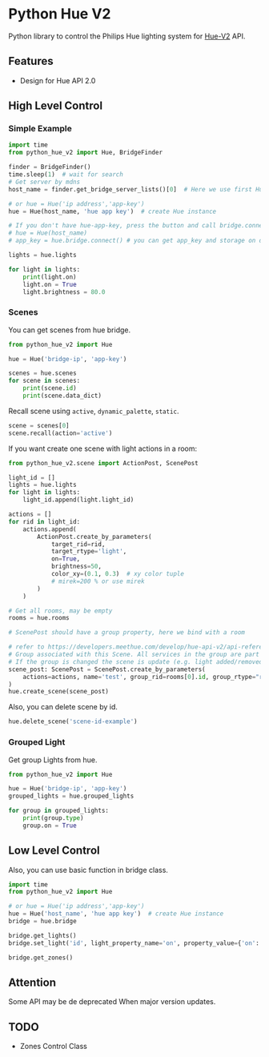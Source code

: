 # Python Hue V2

Python library to control the Philips Hue lighting system
for [Hue-V2](https://developers.meethue.com/develop/hue-api-v2/api-reference/) API.

## Features

- Design for Hue API 2.0

## High Level Control

### Simple Example

```python
import time
from python_hue_v2 import Hue, BridgeFinder

finder = BridgeFinder()
time.sleep(1)  # wait for search
# Get server by mdns
host_name = finder.get_bridge_server_lists()[0]  # Here we use first Hue Bridge

# or hue = Hue('ip address','app-key')
hue = Hue(host_name, 'hue app key')  # create Hue instance

# If you don't have hue-app-key, press the button and call bridge.connect() (this only needs to be run a single time)
# hue = Hue(host_name)
# app_key = hue.bridge.connect() # you can get app_key and storage on disk

lights = hue.lights

for light in lights:
    print(light.on)
    light.on = True
    light.brightness = 80.0
```

### Scenes

You can get scenes from hue bridge.

```python
from python_hue_v2 import Hue

hue = Hue('bridge-ip', 'app-key')

scenes = hue.scenes
for scene in scenes:
    print(scene.id)
    print(scene.data_dict)
```

Recall scene using `active`, `dynamic_palette`, `static`.

```python
scene = scenes[0]
scene.recall(action='active')
```

If you want create one scene with light actions in a room:

```python
from python_hue_v2.scene import ActionPost, ScenePost

light_id = []
lights = hue.lights
for light in lights:
    light_id.append(light.light_id)

actions = []
for rid in light_id:
    actions.append(
        ActionPost.create_by_parameters(
            target_rid=rid,
            target_rtype='light',
            on=True,
            brightness=50,
            color_xy=(0.1, 0.3)  # xy color tuple
            # mirek=200 % or use mirek
        )
    )

# Get all rooms, may be empty
rooms = hue.rooms

# ScenePost should have a group property, here we bind with a room

# refer to https://developers.meethue.com/develop/hue-api-v2/api-reference/#resource_scene_post
# Group associated with this Scene. All services in the group are part of this scene. 
# If the group is changed the scene is update (e.g. light added/removed)
scene_post: ScenePost = ScenePost.create_by_parameters(
    actions=actions, name='test', group_rid=rooms[0].id, group_rtype="room"
)
hue.create_scene(scene_post)
```

Also, you can delete scene by id.

```python
hue.delete_scene('scene-id-example')
```

### Grouped Light

Get group Lights from hue.

```python
from python_hue_v2 import Hue

hue = Hue('bridge-ip', 'app-key')
grouped_lights = hue.grouped_lights

for group in grouped_lights:
    print(group.type)
    group.on = True
```

## Low Level Control

Also, you can use basic function in bridge class.

```python
import time
from python_hue_v2 import Hue

# or hue = Hue('ip address','app-key')
hue = Hue('host_name', 'hue app key')  # create Hue instance
bridge = hue.bridge

bridge.get_lights()
bridge.set_light('id', light_property_name='on', property_value={'on': True})

bridge.get_zones()
```

## Attention

Some API may be de deprecated When major version updates.

## TODO

- Zones Control Class
